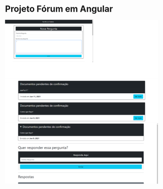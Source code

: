 # Projeto Fórum em Angular

![](../img/perguntas.png)
![](../img/perguntas-respostas.png)
![](../img/detalhes-perguntas.png)
